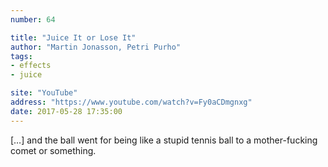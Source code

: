 ```yaml
---
number: 64

title: "Juice It or Lose It"
author: "Martin Jonasson, Petri Purho"
tags:
- effects
- juice

site: "YouTube"
address: "https://www.youtube.com/watch?v=Fy0aCDmgnxg"
date: 2017-05-28 17:35:00
---
```


[…] and the ball went for being like a stupid tennis ball to a mother-fucking comet or something.
